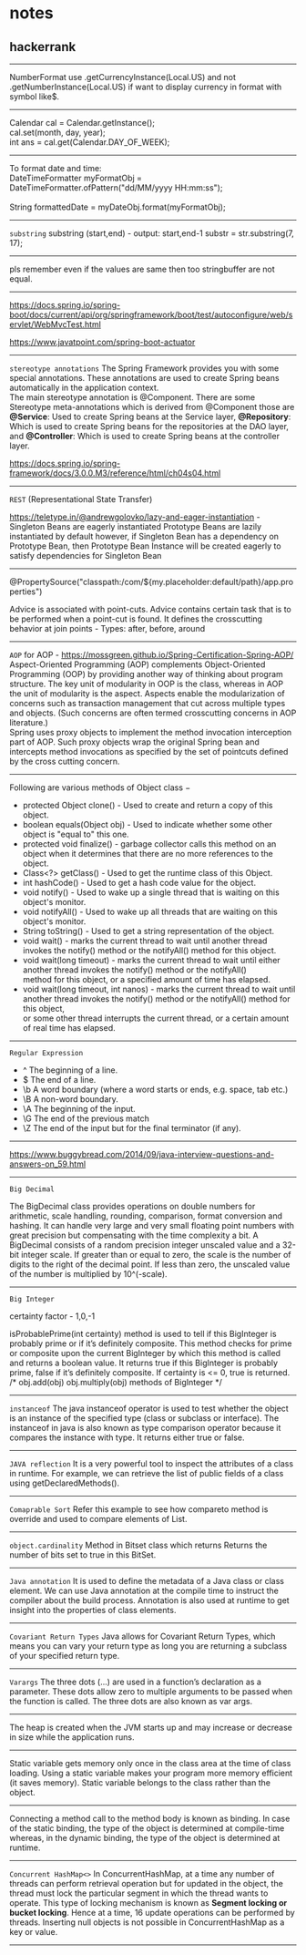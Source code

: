 # notes

## hackerrank
___________________________________________________________________________________________________________
NumberFormat use .getCurrencyInstance(Local.US) and not 
                 .getNumberInstance(Local.US) if want to display currency in format with symbol like$.<br/>
___________________________________________________________________________________________________________
Calendar cal = Calendar.getInstance();<br/>
        cal.set(month, day, year);<br/>
        int ans = cal.get(Calendar.DAY_OF_WEEK);<br/>
________________________________________________________________________________________________________________
To format date and time:<br/>
DateTimeFormatter myFormatObj = DateTimeFormatter.ofPattern("dd/MM/yyyy HH:mm:ss");<br/>  
String formattedDate = myDateObj.format(myFormatObj);<br/> 
________________________________________________________________________________________________________________________________________________________________________
`substring`
substring (start,end) - output: start,end-1
substr = str.substring(7, 17);<br/>
_________________________________________________________________________________________________________________________________________________________________________
pls remember even if the values are same then too stringbuffer are not equal.
_________________________________________________________________________________________________________________________________________________________________________
https://docs.spring.io/spring-boot/docs/current/api/org/springframework/boot/test/autoconfigure/web/servlet/WebMvcTest.html

https://www.javatpoint.com/spring-boot-actuator
_________________________________________________________________________________________________________________________________________________________________________
`stereotype annotations`
The Spring Framework provides you with some special annotations. These annotations are used to create Spring beans automatically
in the application context.<br/> 
The main stereotype annotation is @Component.
There are some Stereotype meta-annotations which is derived from @Component those are
**@Service**: Used to create Spring beans at the Service layer,
**@Repository**: Which is used to create Spring beans for the repositories at the DAO layer, and
**@Controller**: Which is used to create Spring beans at the controller layer.<br/>

https://docs.spring.io/spring-framework/docs/3.0.0.M3/reference/html/ch04s04.html<br/>
_________________________________________________________________________________________________________________________________________________________________________
`REST` (Representational State Transfer)
 
https://teletype.in/@andrewgolovko/lazy-and-eager-instantiation - 
Singleton Beans are eagerly instantiated
Prototype Beans are lazily instantiated by default however, if Singleton Bean has a dependency on Prototype Bean, 
then Prototype Bean Instance will be created eagerly to satisfy dependencies for Singleton Bean<br/>
_______________________________________________________________________________________________________________________________________________________________																	
@PropertySource("classpath:/com/${my.placeholder:default/path}/app.properties")

Advice is associated with point-cuts.
Advice contains certain task that is to be performed when a point-cut is found. 
It defines the crosscutting behavior at join points - Types: after, before, around<br/>
________________________________________________________________________________________________________________________________________________________________
`AOP`
for AOP - https://mossgreen.github.io/Spring-Certification-Spring-AOP/
Aspect-Oriented Programming (AOP) complements Object-Oriented Programming (OOP) by providing another way of thinking about program structure. The key unit of modularity in OOP is the class, whereas in AOP the unit of modularity is the aspect. Aspects enable the modularization of concerns such as transaction management that cut across multiple types and objects. (Such concerns are often termed crosscutting concerns in AOP literature.)<br/>
Spring uses proxy objects to implement the method invocation interception part of AOP. 
Such proxy objects wrap the original Spring bean and intercepts method invocations as 
specified by the set of pointcuts defined by the cross cutting concern.<br/>
_________________________________________________________________________________________________________________________________________________________________
Following are various methods of Object class −

- protected Object clone() - Used to create and return a copy of this object. <br />
- boolean equals(Object obj) - Used to indicate whether some other object is "equal to" this one. <br />
- protected void finalize() - garbage collector calls this method on an object when it determines that there are no more references to the object. <br />
- Class<?> getClass() - Used to get the runtime class of this Object. <br />
- int hashCode() - Used to get a hash code value for the object. <br />
- void notify() - Used to wake up a single thread that is waiting on this object's monitor. <br />
- void notifyAll() - Used to wake up all threads that are waiting on this object's monitor. <br />
- String toString() - Used to get a string representation of the object. <br />
- void wait() - marks the current thread to wait until another thread invokes the notify() method or the notifyAll() method for this object. <br />
- void wait(long timeout) - marks the current thread to wait until either another thread invokes the notify() method or the notifyAll()<br />
                          method for this object, or a specified amount of time has elapsed. <br />
- void wait(long timeout, int nanos) - marks the current thread to wait until another thread invokes the notify() method or the notifyAll() method for this object, <br />
                                     or some other thread interrupts the current thread, or a certain amount of real time has elapsed. <br />
_________________________________________________________________________________________________________________________________________________________________________________
`Regular Expression`

- ^	The beginning of a line. <br/>
- $	The end of a line. <br/>
- \b	A word boundary (where a word starts or ends, e.g. space, tab etc.) <br />
- \B	A non-word boundary. <br/>
- \A	The beginning of the input. <br/>
- \G	The end of the previous match <br/>
- \Z	The end of the input but for the final terminator (if any). <br/>
_________________________________________________________________________________________________________________________________________________________________
https://www.buggybread.com/2014/09/java-interview-questions-and-answers-on_59.html
________________________________________________________________________________________________________________________________________________________________________________
`Big Decimal`

The BigDecimal class provides operations on double numbers for arithmetic, scale handling, rounding, comparison, format conversion and hashing.
It can handle very large and very small floating point numbers with great precision but compensating with the time complexity a bit.
A BigDecimal consists of a random precision integer unscaled value and a 32-bit integer scale. 
If greater than or equal to zero, the scale is the number of digits to the right of the decimal point. If less than zero, 
the unscaled value of the number is multiplied by 10^(-scale).<br/>
________________________________________________________________________________________________________________________________________________________________________________
`Big Integer`

certainty factor - 1,0,-1

isProbablePrime(int certainty) method is used to tell if this BigInteger is probably prime or if it’s definitely composite.
This method checks for prime or composite upon the current BigInteger by which this method is called and returns a boolean value.
It returns true if this BigInteger is probably prime, false if it’s definitely composite. 
If certainty is <= 0, true is returned.
/*  obj.add(obj)
    obj.multiply(obj) methods of BigInteger */<br/>
_____________________________________________________________________________________________________________________________________________________________________
`instanceof`
The java instanceof operator is used to test whether the object is an instance of the specified type (class or subclass or interface).
The instanceof in java is also known as type comparison operator because it compares the instance with type. 
It returns either true or false.<br/>
_____________________________________________________________________________________________________________________________________________________________________
`JAVA reflection` 
It is a very powerful tool to inspect the attributes of a class in runtime.
For example, we can retrieve the list of public fields of a class using getDeclaredMethods().<br/>
_____________________________________________________________________________________________________________________________________________________________________
`Comaprable Sort` Refer this example to see how compareto method is override and used to compare elements of 
List<Student>.<br/>
_____________________________________________________________________________________________________________________________________________________________________
`object.cardinality` Method in Bitset class which returns Returns the number of bits set to true in this BitSet.<br/>
_____________________________________________________________________________________________________________________________________________________________________
`Java annotation` 
It is used to define the metadata of a Java class or class element. We can use Java annotation at the compile time to instruct the compiler about the build process. 
Annotation is also used at runtime to get insight into the properties of class elements.<br/>
_____________________________________________________________________________________________________________________________________________________________________
`Covariant Return Types`
Java allows for Covariant Return Types, which means you can vary your return type as long you are returning a subclass of your specified return type.<br/>
_____________________________________________________________________________________________________________________________________________________________________
`Varargs` 
The three dots (...) are used in a function’s declaration as a parameter.
These dots allow zero to multiple arguments to be passed when the function is called. The three dots are also known as var args.<br/>
_____________________________________________________________________________________________________________________________________________________________________
The heap is created when the JVM starts up and may increase or decrease in size while the application runs.<br/>
_____________________________________________________________________________________________________________________________________________________________________
Static variable gets memory only once in the class area at the time of class loading. Using a static variable makes your program more memory efficient 
(it saves memory).
Static variable belongs to the class rather than the object.<br/>
_____________________________________________________________________________________________________________________________________________________________________
Connecting a method call to the method body is known as binding.
In case of the static binding, the type of the object is determined at compile-time whereas, in the dynamic binding, the type of the object is determined 
at runtime.<br/>
_____________________________________________________________________________________________________________________________________________________________________
`Concurrent HashMap<>`
In ConcurrentHashMap, at a time any number of threads can perform retrieval operation but for updated in the object, the thread must lock the 
particular segment in which the thread wants to operate. This type of locking mechanism is known as **Segment locking or bucket locking**. 
Hence at a time, 16 update operations can be performed by threads.
Inserting null objects is not possible in ConcurrentHashMap as a key or value.<br/>
_________________________________________________________________________________________________________________________________________________________________________________
